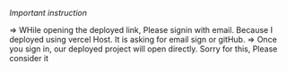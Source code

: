 *Important instruction*

=> WHile opening the deployed link, Please signin with email. Because I deployed using vercel Host. It is asking for email sign or gitHub.
=> Once you sign in, our deployed project will open directly. Sorry for this, Please consider it

